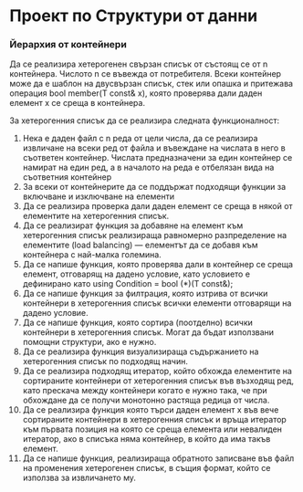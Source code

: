 # Проект по Структури от данни

### Йерархия от контейнери

Да се реализира хетерогенен свързан списък от състоящ се от n контейнера. Числото
n се въвежда от потребителя. Всеки контейнер може да е шаблон на двусвързан
списък, стек или опашка и притежава операция bool member(T const& x), която
проверява дали даден елемент x се среща в контейнера.

За хетерогенния списък да се реализира следната функционалност:
1. Нека е даден файл с n реда от цели числа, да се реализира извличане на всеки
ред от файла и въвеждане на числата в него в съответен контейнер. Числата
предназначени за един контейнер се намират на един ред, а в началото на
реда е отбелязан вида на съответния контейнер
2. За всеки от контейнерите да се поддържат подходящи функции за включване и
изключване на елементи
3. Да се реализира проверка дали даден елемент се среща в някой от елементите
на хетерогенния списък.
4. Да се реализират функция за добавяне на елемент към хетерогенния списък
реализираща равномерно разпределение на елементите (load balancing) —
елементът да се добавя към контейнера с най-малка големина.
5. Да се напише функция, която проверява дали в контейнер се среща елемент,
отговарящ на дадено условие, като условието е дефинирано като using
Condition = bool (*)(T const&);
6. Да се напише функция за филтрация, която изтрива от всички контейнери в
хетерогенния списък всички елементи отговарящи на дадено условие.
7. Да се напише функция, която сортира (поотделно) всички контейнери в
хетерогенния списък. Могат да бъдат използвани помощни структури, ако е
нужно.
8. Да се реализира функция визуализираща съдържанието на хетерогенния
списък по подходящ начин.
9. Да се реализира подходящ итератор, който обхожда елементите на
сортираните контейнери от хетерогенния списък във възходящ ред, като
прескача между контейнери когато е нужно така, че при обхождане да се
получи монотонно растяща редица от числа.
10. Да се реализира функция която търси даден елемент x във вече сортираните
контейнери в хетерогенния списък и връща итератор към първата позиция на
която се среща елемента или невалиден итератор, ако в списъка няма
контейнер, в който да има такъв елемент.
11. Да се напише функция, реализираща обратното записване във файл на
променения хетерогенен списък, в същия формат, който се използва за
извличането му.
